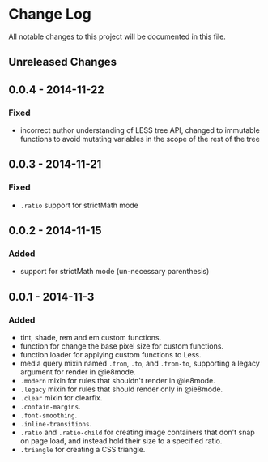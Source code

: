 # Change Log

All notable changes to this project will be documented in this file.

## Unreleased Changes

## 0.0.4 - 2014-11-22
### Fixed
- incorrect author understanding of LESS tree API, changed to immutable
  functions to avoid mutating variables in the scope of the rest of the tree

## 0.0.3 - 2014-11-21
### Fixed
- `.ratio` support for strictMath mode

## 0.0.2 - 2014-11-15
### Added
- support for strictMath mode (un-necessary parenthesis)

## 0.0.1 - 2014-11-3
### Added
- tint, shade, rem and em custom functions.
- function for change the base pixel size for custom functions.
- function loader for applying custom functions to Less.
- media query mixin named `.from`, `.to`, and `.from-to`, supporting a legacy
  argument for render in @ie8mode.
- `.modern` mixin for rules that shouldn't render in @ie8mode.
- `.legacy` mixin for rules that should render only in @ie8mode.
- `.clear` mixin for clearfix.
- `.contain-margins`.
- `.font-smoothing`.
- `.inline-transitions`.
- `.ratio` and `.ratio-child` for creating image containers that don't snap on
  page load, and instead hold their size to a specified ratio.
- `.triangle` for creating a CSS triangle.
